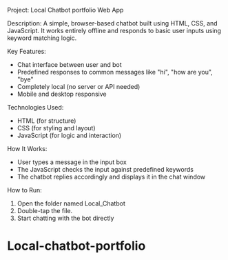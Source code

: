 Project: Local Chatbot portfolio Web App

Description:
A simple, browser-based chatbot built using HTML, CSS, and JavaScript. It works entirely offline and responds to basic user inputs using keyword matching logic.

Key Features:
- Chat interface between user and bot
- Predefined responses to common messages like "hi", "how are you", "bye"
- Completely local (no server or API needed)
- Mobile and desktop responsive

Technologies Used:
- HTML (for structure)
- CSS (for styling and layout)
- JavaScript (for logic and interaction)

How It Works:
- User types a message in the input box
- The JavaScript checks the input against predefined keywords
- The chatbot replies accordingly and displays it in the chat window

How to Run:
1. Open the folder named Local_Chatbot
2. Double-tap the file.
3. Start chatting with the bot directly


# Local-chatbot-portfolio
